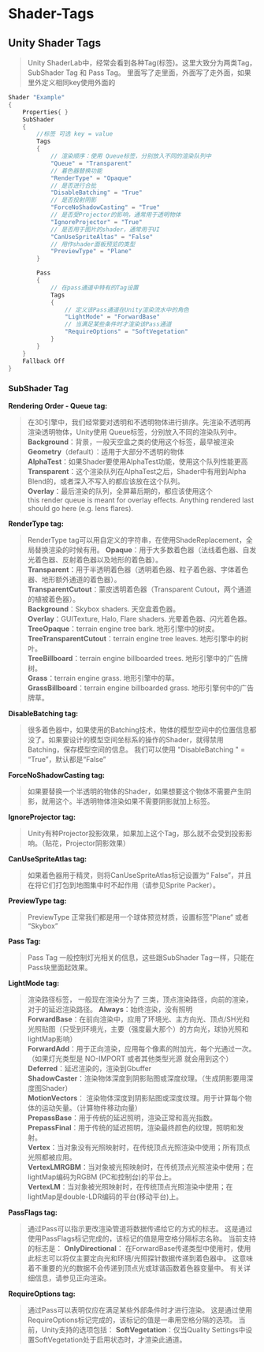 # Shader-Tags

## Unity Shader Tags

> Unity ShaderLab中，经常会看到各种Tag(标签)。这里大致分为两类Tag，SubShader Tag 和 Pass Tag。
> 里面写了走里面，外面写了走外面，如果里外定义相同key使用外面的

```csharp
Shader "Example" 
{ 
    Properties{ }
    SubShader
    { 
        //标签 可选 key = value
        Tags 
        {
            // 渲染顺序：使用 Queue标签，分别放入不同的渲染队列中
            "Queue" = "Transparent"
            // 着色器替换功能
            "RenderType" = "Opaque"
            // 是否进行合批
            "DisableBatching" = "True"
            // 是否投射阴影
            "ForceNoShadowCasting" = "True"
            // 是否受Projector的影响，通常用于透明物体
            "IgnoreProjector" = "True"
            // 是否用于图片的shader，通常用于UI
            "CanUseSpriteAltas" = "False"
            // 用作shader面板预览的类型
            "PreviewType" = "Plane"
        }

        Pass
        {
            // 在pass通道中特有的Tag设置
            Tags 
            {
                // 定义该Pass通道在Unity渲染流水中的角色
                "LightMode" = "ForwardBase"
                // 当满足某些条件时才渲染该Pass通道
                "RequireOptions" = "SoftVegetation"
            }
        }
    }
    Fallback Off
}

```

### SubShader Tag

**Rendering Order - Queue tag:**

> 在3D引擎中，我们经常要对透明和不透明物体进行排序。先渲染不透明再渲染透明物体，Unity使用 Queue标签，分别放入不同的渲染队列中。
> **Background**：背景，一般天空盒之类的使用这个标签，最早被渲染  
> **Geometry**（default）：适用于大部分不透明的物体  
> **AlphaTest**：如果Shader要使用AlphaTest功能，使用这个队列性能更高  
> **Transparent**：这个渲染队列在AlphaTest之后，Shader中有用到Alpha Blend的，或者深入不写入的都应该放在这个队列。  
> **Overlay**：最后渲染的队列，全屏幕后期的，都应该使用这个  
> this render queue is meant for overlay effects. Anything rendered last should go here (e.g. lens flares).

**RenderType tag:**

> RenderType tag可以用自定义的字符串，在使用ShadeReplacement，全局替换渲染的时候有用。
> **Opaque**：用于大多数着色器（法线着色器、自发光着色器、反射着色器以及地形的着色器）。  
> **Transparent**：用于半透明着色器（透明着色器、粒子着色器、字体着色器、地形额外通道的着色器）。  
> **TransparentCutout**：蒙皮透明着色器（Transparent Cutout，两个通道的植被着色器）。  
> **Background**：Skybox shaders. 天空盒着色器。  
> **Overlay**：GUITexture, Halo, Flare shaders. 光晕着色器、闪光着色器。  
> **TreeOpaque**：terrain engine tree bark. 地形引擎中的树皮。  
> **TreeTransparentCutout**：terrain engine tree leaves. 地形引擎中的树叶。  
> **TreeBillboard**：terrain engine billboarded trees. 地形引擎中的广告牌树。  
> **Grass**：terrain engine grass. 地形引擎中的草。  
> **GrassBillboard**：terrain engine billboarded grass. 地形引擎何中的广告牌草。

**DisableBatching tag:**

> 很多着色器中，如果使用的Batching技术，物体的模型空间中的位置信息都没了。如果要设计的模型空间坐标系的操作的Shader，就得禁用 Batching，保存模型空间的信息。 我们可以使用 "DisableBatching " = “True”，默认都是“False”

**ForceNoShadowCasting tag:**

> 如果要替换一个半透明的物体的Shader，如果想要这个物体不需要产生阴影，就用这个。半透明物体渲染如果不需要阴影就加上标签。

**IgnoreProjector tag:**

> Unity有种Projector投影效果，如果加上这个Tag，那么就不会受到投影影响。（贴花，Projector阴影效果）

**CanUseSpriteAtlas tag:**

> 如果着色器用于精灵，则将CanUseSpriteAtlas标记设置为“ False”，并且在将它们打包到地图集中时不起作用（请参见Sprite Packer）。

**PreviewType tag:**

> PreviewType 正常我们都是用一个球体预览材质，设置标签”Plane“ 或者 “Skybox”

**Pass Tag:**

> Pass Tag 一般控制灯光相关的信息，这些跟SubShader Tag一样，只能在Pass块里面起效果。

**LightMode tag:**

> 渲染路径标签， 一般现在渲染分为了 三类，顶点渲染路径，向前的渲染，对于的延迟渲染路径。
> **Always**：始终渲染，没有照明  
> **ForwardBase**：在前向渲染中，应用了环境光、主方向光、顶点/SH光和光照贴图（只受到环境光，主要（强度最大那个）的方向光，球协光照和lightMap影响）  
> **ForwardAdd**：用于正向渲染，应用每个像素的附加光，每个光通过一次。（如果灯光类型是 NO-IMPORT 或者其他类型光源 就会用到这个）  
> **Deferred**：延迟渲染的，渲染到Gbuffer  
> **ShadowCaster**：渲染物体深度到阴影贴图或深度纹理。（生成阴影要用深度图Shader）  
> **MotionVectors**： 渲染物体深度到阴影贴图或深度纹理。用于计算每个物体的运动矢量。（计算物件移动向量）  
> **PrepassBase**：用于传统的延迟照明，渲染正常和高光指数。  
> **PrepassFinal**：用于传统的延迟照明，渲染最终颜色的纹理，照明和发射。  
> **Vertex**：当对象没有光照映射时，在传统顶点光照渲染中使用；所有顶点光照都被应用。  
> **VertexLMRGBM**：当对象被光照映射时，在传统顶点光照渲染中使用；在lightMap编码为RGBM (PC和控制台)的平台上。  
> **VertexLM**：当对象被光照映射时，在传统顶点光照渲染中使用；在lightMap是double-LDR编码的平台(移动平台)上。

**PassFlags tag:**

> 通过Pass可以指示更改渲染管道将数据传递给它的方式的标志。 这是通过使用PassFlags标记完成的，该标记的值是用空格分隔标志名称。 当前支持的标志是：
> **OnlyDirectional**： 在ForwardBase传递类型中使用时，使用此标志可以将仅主要定向光和环境/光照探针数据传递到着色器中。 这意味着不重要的光的数据不会传递到顶点光或球谐函数着色器变量中。 有关详细信息，请参见正向渲染。

**RequireOptions tag:**

> 通过Pass可以表明仅应在满足某些外部条件时才进行渲染。 这是通过使用RequireOptions标记完成的，该标记的值是一串用空格分隔的选项。 当前，Unity支持的选项包括：
> **SoftVegetation**：仅当Quality Settings中设置SoftVegetation处于启用状态时，才渲染此通道。
